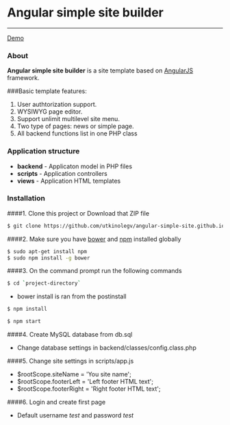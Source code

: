 # Angular simple site builder

---
[Demo](http://demo.siberia-soft.ru/)

### About

**Angular simple site builder** is a site template based on [AngularJS](http://angularjs.org/) framework.


###Basic template features:

1. User authtorization support.  
2. WYSIWYG page editor. 
3. Support unlimit multilevel site menu. 
4. Two type of pages: news or simple page. 
5. All backend functions list in one PHP class 


### Application structure

- **backend** - Applicaton model in PHP files
- **scripts** - Application controllers
- **views** - Application HTML templates

### Installation
####1. Clone this project or Download that ZIP file

```sh
$ git clone https://github.com/utkinolegv/angular-simple-site.github.io
```

####2.  Make sure you have [bower](http://bower.io/) and [npm](https://www.npmjs.org/) installed globally
 
 
```sh
$ sudo apt-get install npm
$ sudo npm install -g bower
```
####3. On the command prompt run the following commands

```sh
$ cd `project-directory`
```
- bower install is ran from the postinstall
```sh
$ npm install 
```
```sh
$ npm start
```
####4. Create MySQL database from db.sql

- Change database settings in backend/classes/config.class.php

####5. Change site settings in scripts/app.js

- $rootScope.siteName = 'You site name'; 
- $rootScope.footerLeft = 'Left footer HTML text'; 
- $rootScope.footerRight = 'Right footer HTML text';

####6. Login and create first page

- Default username _test_ and password _test_




